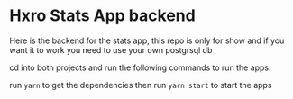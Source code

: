 # Hxro Stats App backend
Here is the backend for the stats app, this repo is only for show and if you want it to work you need to use your own postgrsql db

cd into both projects and run the following commands to run the apps:

run ` yarn ` to get the dependencies
then run ` yarn start ` to start the apps
